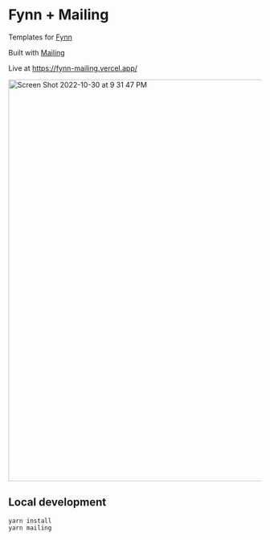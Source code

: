 # Fynn + Mailing

Templates for [Fynn](https://fynncredit.com)

Built with [Mailing](https://www.mailing.run)

Live at https://fynn-mailing.vercel.app/

<a href="https://fynn-mailing.vercel.app/">
  <img width="800" alt="Screen Shot 2022-10-30 at 9 31 47 PM" src="https://user-images.githubusercontent.com/282016/198932240-28bb3a68-f8d2-43f2-b3e8-804b3220fec6.png">
</a>



## Local development

```
yarn install
yarn mailing
```
